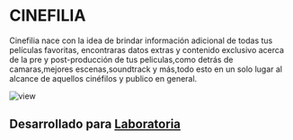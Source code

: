 #  CINEFILIA

 Cinefilia nace con la idea de brindar información adicional de todas tus películas favoritas, encontraras datos extras y contenido exclusivo acerca de la pre y post-producción de tus peliculas,como detrás de camaras,mejores escenas,soundtrack y más,todo esto en un solo lugar al alcance de aquellos cinéfilos y publico en general.


![view](https://user-images.githubusercontent.com/32303587/36219721-56748984-1186-11e8-9452-5a65b852f7fd.png)



 ## Desarrollado para [Laboratoria](http://laboratoria.la)